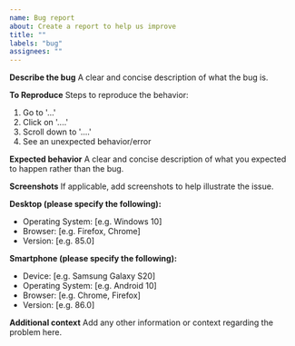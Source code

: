 ```yaml
---
name: Bug report
about: Create a report to help us improve
title: ""
labels: "bug"
assignees: ""
---
```


**Describe the bug**
A clear and concise description of what the bug is.

**To Reproduce**
Steps to reproduce the behavior:

1. Go to '...'
2. Click on '....'
3. Scroll down to '....'
4. See an unexpected behavior/error

**Expected behavior**
A clear and concise description of what you expected to happen rather than the bug.

**Screenshots**
If applicable, add screenshots to help illustrate the issue.

**Desktop (please specify the following):**

- Operating System: [e.g. Windows 10]
- Browser: [e.g. Firefox, Chrome]
- Version: [e.g. 85.0]

**Smartphone (please specify the following):**

- Device: [e.g. Samsung Galaxy S20]
- Operating System: [e.g. Android 10]
- Browser: [e.g. Chrome, Firefox]
- Version: [e.g. 86.0]

**Additional context**
Add any other information or context regarding the problem here.
